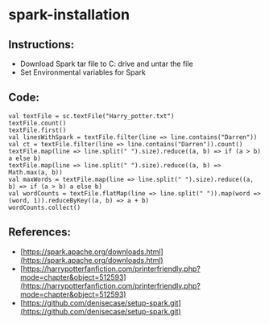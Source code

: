 # spark-installation
## Instructions:
* Download Spark tar file to C: drive and untar the file
* Set Environmental variables for Spark
## Code:
```
val textFile = sc.textFile("Harry_potter.txt")
textFile.count()
textFile.first()
val linesWithSpark = textFile.filter(line => line.contains("Darren"))
val ct = textFile.filter(line => line.contains("Darren")).count()
textFile.map(line => line.split(" ").size).reduce((a, b) => if (a > b) a else b)
textFile.map(line => line.split(" ").size).reduce((a, b) => Math.max(a, b))
val maxWords = textFile.map(line => line.split(" ").size).reduce((a, b) => if (a > b) a else b)
val wordCounts = textFile.flatMap(line => line.split(" ")).map(word => (word, 1)).reduceByKey((a, b) => a + b)
wordCounts.collect()
```
## References:
* [https://spark.apache.org/downloads.html](https://spark.apache.org/downloads.html)
* [https://harrypotterfanfiction.com/printerfriendly.php?mode=chapter&object=512593](https://harrypotterfanfiction.com/printerfriendly.php?mode=chapter&object=512593)
* [https://github.com/denisecase/setup-spark.git](https://github.com/denisecase/setup-spark.git)

